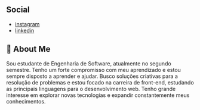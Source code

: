 ## Social

 - [instagram](https://www.instagram.com/edivan_sillva/)
 - [linkedin](https://www.linkedin.com/in/edivan-silva-4618a522a/)

 ## 🚀 About Me
Sou estudante de Engenharia de Software, atualmente no segundo semestre. Tenho um forte compromisso com meu aprendizado e estou sempre disposto a aprender e ajudar. Busco soluções criativas para a resolução de problemas e estou focado na carreira de front-end, estudando as principais linguagens para o desenvolvimento web. Tenho grande interesse em explorar novas tecnologias e expandir constantemente meus conhecimentos.
